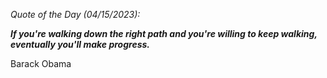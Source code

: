 *Quote of the Day (04/15/2023):*

_**If you're walking down the right path and you're willing to keep walking, eventually you'll make progress.**_

Barack Obama